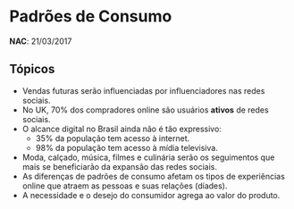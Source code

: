 # Padrões de Consumo

**NAC**: 21/03/2017

## Tópicos
- Vendas futuras serão influenciadas por influenciadores nas redes sociais.
- No UK, 70% dos compradores online são usuários **ativos** de redes sociais.
- O alcance digital no Brasil ainda não é tão expressivo:
    - 35% da população tem acesso à internet.
    - 98% da população tem acesso à mídia televisiva.
- Moda, calçado, música, filmes e culinária serão os seguimentos que mais se beneficiarão da expansão das redes sociais.
- As diferenças de padrões de consumo afetam os tipos de experiências online que atraem as pessoas e suas relações (díades).
- A necessidade e o desejo do consumidor agrega ao valor do produto.